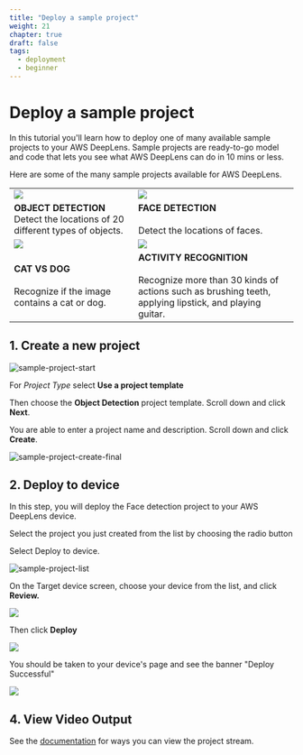 ```yaml
---
title: "Deploy a sample project"
weight: 21
chapter: true
draft: false
tags:
  - deployment
  - beginner
---
```

# Deploy a sample project

In this tutorial you'll learn how to deploy one of many available sample projects to your AWS DeepLens. Sample projects are ready-to-go model and code that lets you see what AWS DeepLens can do in 10 mins or less.

Here are some of the many sample projects available for AWS DeepLens.

|                                                              |                                                              |
| ------------------------------------------------------------ | ------------------------------------------------------------ |
| ![](https://m.media-amazon.com/images/G/01/aws/devices/deeplens/object-recognition.1c6eaecfa562584e637c5eb1dd1da70b8385b32b._CB485981410_.png) | ![](https://m.media-amazon.com/images/G/01/aws/devices/deeplens/facial-recognition.0e16d0530484f0471e8e0584e771514f5962f8f1._CB485969334_.jpg) |
| **OBJECT DETECTION** Detect the locations of 20 different types of objects. | **FACE DETECTION**<br /><br />Detect the locations of faces. |
| ![](https://m.media-amazon.com/images/G/01/aws/devices/deeplens/cat-and-dog.72b9895c61eb86f065e132a41f2decc83a0e4861._CB485972126_.jpg) | ![](https://m.media-amazon.com/images/G/01/aws/devices/deeplens/activity-recognition.29e14ec911a984654bca364ee91d796335976449._CB485966362_.jpg) |
| **CAT VS DOG**<br /><br />Recognize if the image contains a cat or dog. | **ACTIVITY RECOGNITION**<br /><br />Recognize more than 30 kinds of actions such as brushing teeth, applying lipstick, and playing guitar. |

## 1. Create a new project

![sample-project-start](/images/300_deploy_a_sample_project/lab1-sample-projects-1.png)

For *Project Type* select **Use a project template**

Then choose the **Object Detection** project template. Scroll down and click **Next**.

You are able to enter a project name and description. Scroll down and click **Create**.

![sample-project-create-final](/images/300_deploy_a_sample_project/lab1-sample-projects-2.png)

## 2. Deploy to device

In this step, you will deploy the Face detection project to your AWS DeepLens device.

Select the project you just created from the list by choosing the radio button

Select Deploy to device.

![sample-project-list](/images/300_deploy_a_sample_project/lab1-sample-projects.png)

On the Target device screen, choose your device from the list, and click **Review.**

![](/images/300_deploy_a_sample_project/lab1-sample-deploy-1.png)

Then click **Deploy**

![](/images/300_deploy_a_sample_project/lab1-sample-deploy-2.png)

You should be taken to your device's page and see the banner "Deploy Successful"

![](/images/300_deploy_a_sample_project/lab1-sample-deploy-3.png)





## 4. View Video Output

See the [documentation](https://docs.aws.amazon.com/deeplens/latest/dg/deeplens-viewing-output.html) for ways you can view the project stream.